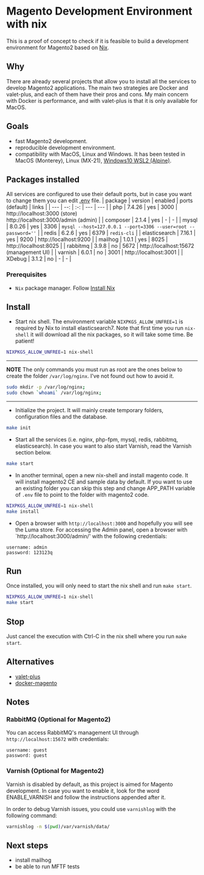 # Magento Development Environment with nix

This is a proof of concept to check if it is feasible to build a development environment for Magento2 based on [Nix](https://nixos.org/).

## Why
There are already several projects that allow you to install all the services to develop Magento2 applications. The main two strategies are Docker and valet-plus, and each of them have their pros and cons. My main concern with Docker is performance, and with valet-plus is that it is only available for MacOS. 

## Goals
- fast Magento2 development.
- reproducible development environment.
- compatibility with MacOS, Linux and Windows. It has been tested in MacOS (Monterey), Linux (MX-21), [Windows10 WSL2 (Alpine)](doc/windows10_installation.md).

## Packages installed
All services are configured to use their default ports, but in case you want to change them you can edit [.env](./.env) file.
| package       | version | enabled | ports (default) | links                                                                  |
| ---           |     --: | :-:     |             --- | ---                                                                    |
| php           |  7.4.26 | yes     |            3000 | http://localhost:3000 (store) <br/>http://localhost:3000/admin (admin) |
| composer      |   2.1.4 | yes     |               - | -                                                                      |
| mysql         |  8.0.26 | yes     |            3306 | `mysql --host=127.0.0.1 --port=3306 --user=root --password=''`         |
| redis         |   6.2.6 | yes     |            6379 | `redis-cli`                                                            |
| elasticsearch |  7.16.1 | yes     |            9200 | http://localhost:9200                                                  |
| mailhog       |   1.0.1 | yes     |            8025 | http://localhost:8025                                                  |
| rabbitmq      |   3.9.8 | no      |            5672 | http://localhost:15672 (management UI)                                 |
| varnish       |   6.0.1 | no      |            3001 | http://localhost:3001                                                  |
| XDebug        |   3.1.2 | no      |               - | -                                                                      |

### Prerequisites
- `Nix` package manager. Follow  [Install Nix](https://nixos.org/guides/install-nix.html)

## Install
- Start nix shell. The environment variable `NIXPKGS_ALLOW_UNFREE=1` is required by Nix to install elasticsearch7. Note that first time you run `nix-shell` it will download all the nix packages, so it will take some time. Be patient!
```bash
NIXPKGS_ALLOW_UNFREE=1 nix-shell
```
---
**NOTE**
The only commands you must run as root are the ones below to create the folder `/var/log/nginx`. I've not found out how to avoid it.
```bash
sudo mkdir -p /var/log/nginx;
sudo chown `whoami` /var/log/nginx;
```
---
- Initialize the project. It will mainly create temporary folders, configuration files and the database.
```bash
make init
```
- Start all the services (i.e. nginx, php-fpm, mysql, redis, rabbitmq, elasticsearch). In case you want to also start Varnish, read the Varnish section below.
```bash
make start
```
- In another terminal, open a new nix-shell and install magento code. It will install magento2 CE and sample data by default. If you want to use an existing folder you can skip this step and change APP_PATH variable of `.env` file  to point to the folder with magento2 code.
```bash
NIXPKGS_ALLOW_UNFREE=1 nix-shell
make install
```
- Open a browser with `http://localhost:3000` and hopefully you will see the Luma store. For accessing the Admin panel, open a browser with `http://localhost:3000/admin/' with the following credentials:
```
username: admin
password: 123123q
```

## Run
Once installed, you will only need to start the nix shell and run `make start`.
```bash
NIXPKGS_ALLOW_UNFREE=1 nix-shell
make start
```

## Stop
Just cancel the execution with Ctrl-C in the nix shell where you run `make start`.

## Alternatives
- [valet-plus](https://github.com/weprovide/valet-plus)
- [docker-magento](https://github.com/markshust/docker-magento)

## Notes
### RabbitMQ (Optional for Magento2)
You can access RabbitMQ's management UI through `http://localhost:15672` with credentials:
```
username: guest
password: guest
```
### Varnish (Optional for Magento2)
Varnish is disabled by default, as this project is aimed for Magento development. In case you want to enable it, look for the word ENABLE_VARNISH and follow the instructions appended after it.

In order to debug Varnish issues, you could use `varnishlog` with the following command:
```bash
varnishlog -n $(pwd)/var/varnish/data/
```

## Next steps
- install mailhog
- be able to run MFTF tests
